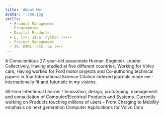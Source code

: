 ```yaml
---
title: 'About Me'
avatar: './me.jpg'
skills:
  - Product Management
  - Programming
  - Digital Products
  - C, C++, Java, Python (+++)
  - Project Management
  - JS, HTML, CSS, Go (++)
---
```


A Conscientious 27-year-old passionate Human. Engineer. Leader.
Collectively, Having studied at five different countries, Working for Volvo cars, Having worked for Ford motor projects and Co-authoring technical papers in four International Science Citation Indexed journals made me - internationally fit and futuristic in my visions.

All-time Intentional Learner !
Innovation, design, prototyping, management and consultation of Computer/Electrical Products and Systems.
Currently working on Products touching millions of users - From Charging to Mobility emphasis on next generation Computer Applications for Volvo Cars
